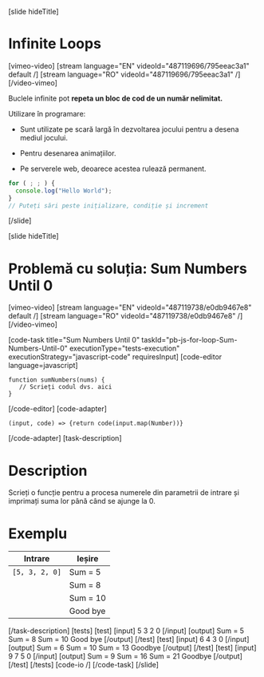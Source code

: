 [slide hideTitle]
# Infinite Loops

[vimeo-video]
[stream language="EN" videoId="487119696/795eeac3a1" default /]
[stream language="RO" videoId="487119696/795eeac3a1"  /]
[/video-vimeo]

Buclele infinite pot **repeta un bloc de cod de un număr nelimitat.**

Utilizare în programare:

* Sunt utilizate pe scară largă în dezvoltarea jocului pentru a desena mediul jocului.

* Pentru desenarea animațiilor.

* Pe serverele web, deoarece acestea rulează permanent.

```js
for ( ; ; ) {
  console.log("Hello World");
}
// Puteți sări peste inițializare, condiție și increment
```
[/slide]


[slide hideTitle]
# Problemă cu soluția: Sum Numbers Until 0

[vimeo-video]
[stream language="EN" videoId="487119738/e0db9467e8" default /]
[stream language="RO" videoId="487119738/e0db9467e8"  /]
[/video-vimeo]

[code-task title="Sum Numbers Until 0" taskId="pb-js-for-loop-Sum-Numbers-Until-0" executionType="tests-execution" executionStrategy="javascript-code" requiresInput]
[code-editor language=javascript]
```
function sumNumbers(nums) {
   // Scrieți codul dvs. aici
}
```
[/code-editor]
[code-adapter]
```
(input, code) => {return code(input.map(Number))}
```
[/code-adapter]
[task-description]
# Description

Scrieți o funcție pentru a procesa numerele din parametrii de intrare și imprimați suma lor până când se ajunge la 0.

# Exemplu
| **Intrare** | **Ieșire** |
| --- | --- |
|`[5, 3, 2, 0]`| Sum = 5 |
||Sum = 8 |
||Sum = 10 |
||Good bye |

[/task-description]
[tests]
[test]
[input]
5
3
2
0
[/input]
[output]
Sum \= 5
Sum \= 8
Sum \= 10
Good bye
[/output]
[/test]
[test]
[input]
6
4
3
0
[/input]
[output]
Sum \= 6
Sum \= 10
Sum \= 13
Goodbye
[/output]
[/test]
[test]
[input]
9
7
5
0
[/input]
[output]
Sum \= 9
Sum \= 16
Sum \= 21
Goodbye
[/output]
[/test]
[/tests]
[code-io /]
[/code-task]
[/slide]


